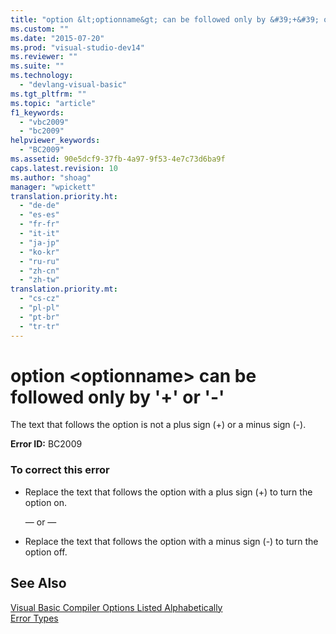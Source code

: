 ```yaml
---
title: "option &lt;optionname&gt; can be followed only by &#39;+&#39; or &#39;-&#39;"
ms.custom: ""
ms.date: "2015-07-20"
ms.prod: "visual-studio-dev14"
ms.reviewer: ""
ms.suite: ""
ms.technology: 
  - "devlang-visual-basic"
ms.tgt_pltfrm: ""
ms.topic: "article"
f1_keywords: 
  - "vbc2009"
  - "bc2009"
helpviewer_keywords: 
  - "BC2009"
ms.assetid: 90e5dcf9-37fb-4a97-9f53-4e7c73d6ba9f
caps.latest.revision: 10
ms.author: "shoag"
manager: "wpickett"
translation.priority.ht: 
  - "de-de"
  - "es-es"
  - "fr-fr"
  - "it-it"
  - "ja-jp"
  - "ko-kr"
  - "ru-ru"
  - "zh-cn"
  - "zh-tw"
translation.priority.mt: 
  - "cs-cz"
  - "pl-pl"
  - "pt-br"
  - "tr-tr"
---
```

# option &lt;optionname&gt; can be followed only by &#39;+&#39; or &#39;-&#39;
The text that follows the option is not a plus sign (+) or a minus sign (-).  
  
 **Error ID:** BC2009  
  
### To correct this error  
  
-   Replace the text that follows the option with a plus sign (+) to turn the option on.  
  
     — or —  
  
-   Replace the text that follows the option with a minus sign (-) to turn the option off.  
  
## See Also  
 [Visual Basic Compiler Options Listed Alphabetically](../Topic/Visual%20Basic%20Compiler%20Options%20Listed%20Alphabetically.md)   
 [Error Types](../Topic/Error%20Types%20\(Visual%20Basic\).md)